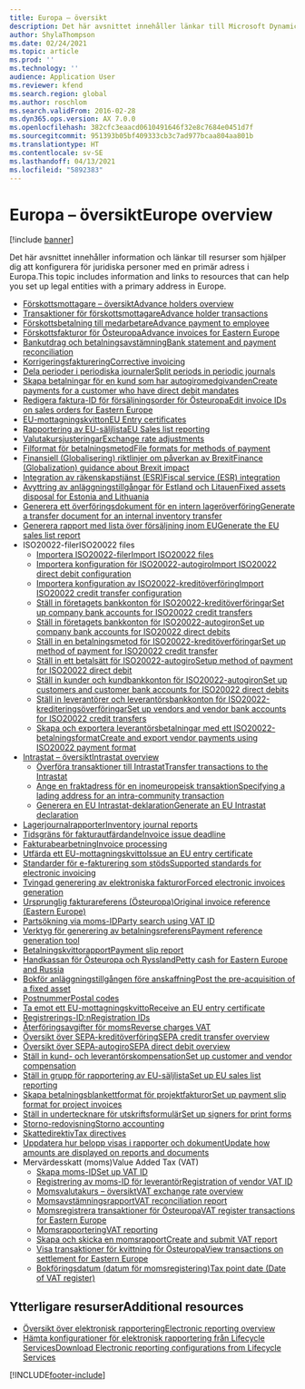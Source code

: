 ```yaml
---
title: Europa – översikt
description: Det här avsnittet innehåller länkar till Microsoft Dynamics 365 Finance dokumentationsresurser för Europa.
author: ShylaThompson
ms.date: 02/24/2021
ms.topic: article
ms.prod: ''
ms.technology: ''
audience: Application User
ms.reviewer: kfend
ms.search.region: global
ms.author: roschlom
ms.search.validFrom: 2016-02-28
ms.dyn365.ops.version: AX 7.0.0
ms.openlocfilehash: 382cfc3eaacd0610491646f32e8c7684e0451d7f
ms.sourcegitcommit: 951393b05bf409333cb3c7ad977bcaa804aa801b
ms.translationtype: HT
ms.contentlocale: sv-SE
ms.lasthandoff: 04/13/2021
ms.locfileid: "5892383"
---
```

# <a name="europe-overview"></a><span data-ttu-id="14309-103">Europa – översikt</span><span class="sxs-lookup"><span data-stu-id="14309-103">Europe overview</span></span>

[!include [banner](../includes/banner.md)]

<span data-ttu-id="14309-104">Det här avsnittet innehåller information och länkar till resurser som hjälper dig att konfigurera för juridiska personer med en primär adress i Europa.</span><span class="sxs-lookup"><span data-stu-id="14309-104">This topic includes information and links to resources that can help you set up legal entities with a primary address in Europe.</span></span> 

- [<span data-ttu-id="14309-105">Förskottsmottagare – översikt</span><span class="sxs-lookup"><span data-stu-id="14309-105">Advance holders overview</span></span>](emea-advance-holders.md)
 - [<span data-ttu-id="14309-106">Transaktioner för förskottsmottagare</span><span class="sxs-lookup"><span data-stu-id="14309-106">Advance holder transactions</span></span>](emea-advance-holders-transactions.md)
 - [<span data-ttu-id="14309-107">Förskottsbetalning till medarbetare</span><span class="sxs-lookup"><span data-stu-id="14309-107">Advance payment to employee</span></span>](tasks/advance-payment-employee.md)
- [<span data-ttu-id="14309-108">Förskottsfakturor för Östeuropa</span><span class="sxs-lookup"><span data-stu-id="14309-108">Advance invoices for Eastern Europe</span></span>](emea-advance-invoice.md)
- [<span data-ttu-id="14309-109">Bankutdrag och betalningsavstämning</span><span class="sxs-lookup"><span data-stu-id="14309-109">Bank statement and payment reconciliation</span></span>](emea-bank-reconciliation.md)
- [<span data-ttu-id="14309-110">Korrigeringsfakturering</span><span class="sxs-lookup"><span data-stu-id="14309-110">Corrective invoicing</span></span>](emea-corrective-invoice.md)
- [<span data-ttu-id="14309-111">Dela perioder i periodiska journaler</span><span class="sxs-lookup"><span data-stu-id="14309-111">Split periods in periodic journals</span></span>](emea-create-post-periodic-journals.md)
- [<span data-ttu-id="14309-112">Skapa betalningar för en kund som har autogiromedgivanden</span><span class="sxs-lookup"><span data-stu-id="14309-112">Create payments for a customer who have direct debit mandates</span></span>](tasks/create-payments-customers-who-have-direct-debit-mandates.md)
- [<span data-ttu-id="14309-113">Redigera faktura-ID för försäljningsorder för Östeuropa</span><span class="sxs-lookup"><span data-stu-id="14309-113">Edit invoice IDs on sales orders for Eastern Europe</span></span>](emea-edit-invoice-id-sales-orders.md)
- [<span data-ttu-id="14309-114">EU-mottagningskvitton</span><span class="sxs-lookup"><span data-stu-id="14309-114">EU Entry certificates</span></span>](emea-entry-certificates.md)
- [<span data-ttu-id="14309-115">Rapportering av EU-säljlista</span><span class="sxs-lookup"><span data-stu-id="14309-115">EU Sales list reporting</span></span>](emea-eu-sales-list.md)
- [<span data-ttu-id="14309-116">Valutakursjusteringar</span><span class="sxs-lookup"><span data-stu-id="14309-116">Exchange rate adjustments</span></span>](emea-exchange-rate-adjustments.md)
- [<span data-ttu-id="14309-117">Filformat för betalningsmetod</span><span class="sxs-lookup"><span data-stu-id="14309-117">File formats for methods of payment</span></span>](emea-select-file-formats-for-the-method-of-payments.md)
- [<span data-ttu-id="14309-118">Finansiell (Globalisering) riktlinjer om påverkan av Brexit</span><span class="sxs-lookup"><span data-stu-id="14309-118">Finance (Globalization) guidance about Brexit impact</span></span>](https://businesscenter.mbs.microsoft.com/#contentdetail/GuidanceBrexitImpact)
- [<span data-ttu-id="14309-119">Integration av räkenskapstjänst (ESR)</span><span class="sxs-lookup"><span data-stu-id="14309-119">Fiscal service (ESR) integration</span></span>](emea-fiscal-service-integration.md)
- [<span data-ttu-id="14309-120">Avyttring av anläggningstillgångar för Estland och Litauen</span><span class="sxs-lookup"><span data-stu-id="14309-120">Fixed assets disposal for Estonia and Lithuania</span></span>](emea-credit-note-reverse-fixed-asset-sale.md)
- [<span data-ttu-id="14309-121">Generera ett överföringsdokument för en intern lageröverföring</span><span class="sxs-lookup"><span data-stu-id="14309-121">Generate a transfer document for an internal inventory transfer</span></span>](tasks/transfer-document-internal-inventory-transfer.md)
- [<span data-ttu-id="14309-122">Generera rapport med lista över försäljning inom EU</span><span class="sxs-lookup"><span data-stu-id="14309-122">Generate the EU sales list report</span></span>](tasks/eur-00011-eu-sales-list-report.md)
- <span data-ttu-id="14309-123">ISO20022-filer</span><span class="sxs-lookup"><span data-stu-id="14309-123">ISO20022 files</span></span>
  - [<span data-ttu-id="14309-124">Importera ISO20022-filer</span><span class="sxs-lookup"><span data-stu-id="14309-124">Import ISO20022 files</span></span>](emea-ISO20022-file-formats.md)
  - [<span data-ttu-id="14309-125">Importera konfiguration för ISO20022-autogiro</span><span class="sxs-lookup"><span data-stu-id="14309-125">Import ISO20022 direct debit configuration</span></span>](tasks/import-iso20022-direct-debit-configuration.md)
  - [<span data-ttu-id="14309-126">Importera konfiguration av ISO20022-kreditöverföring</span><span class="sxs-lookup"><span data-stu-id="14309-126">Import ISO20022 credit transfer configuration</span></span>](tasks/import-iso20022-credit-transfer-configuration.md)
  - [<span data-ttu-id="14309-127">Ställ in företagets bankkonton för ISO20022-kreditöverföringar</span><span class="sxs-lookup"><span data-stu-id="14309-127">Set up company bank accounts for ISO20022 credit transfers</span></span>](tasks/set-up-company-bank-accounts-iso20022-credit-transfers.md)
  - [<span data-ttu-id="14309-128">Ställ in företagets bankkonton för ISO20022-autogiron</span><span class="sxs-lookup"><span data-stu-id="14309-128">Set up company bank accounts for ISO20022 direct debits</span></span>](tasks/set-up-company-bank-accounts-iso20022-direct-debits.md)
  - [<span data-ttu-id="14309-129">Ställ in en betalningsmetod för ISO20022-kreditöverföringar</span><span class="sxs-lookup"><span data-stu-id="14309-129">Set up method of payment for ISO20022 credit transfer</span></span>](tasks/set-up-method-payment-iso20022-credit-transfer.md)
  - [<span data-ttu-id="14309-130">Ställ in ett betalsätt för ISO20022-autogiro</span><span class="sxs-lookup"><span data-stu-id="14309-130">Setup method of payment for ISO20022 direct debit</span></span>](tasks/setup-method-payment-iso20022-direct-debit.md)
  - [<span data-ttu-id="14309-131">Ställ in kunder och kundbankkonton för ISO20022-autogiron</span><span class="sxs-lookup"><span data-stu-id="14309-131">Set up customers and customer bank accounts for ISO20022 direct debits</span></span>](tasks/set-up-bank-accounts-iso20022-direct-debits.md)
  - [<span data-ttu-id="14309-132">Ställ in leverantörer och leverantörsbankkonton för ISO20022-krediteringsöverföringar</span><span class="sxs-lookup"><span data-stu-id="14309-132">Set up vendors and vendor bank accounts for ISO20022 credit transfers</span></span>](tasks/set-up-vendor-iso20022-credit-transfers.md)
  - [<span data-ttu-id="14309-133">Skapa och exportera leverantörsbetalningar med ett ISO20022-betalningsformat</span><span class="sxs-lookup"><span data-stu-id="14309-133">Create and export vendor payments using ISO20022 payment format</span></span>](tasks/create-export-vendor-payments-iso20022-payment-format.md)
- [<span data-ttu-id="14309-134">Intrastat – översikt</span><span class="sxs-lookup"><span data-stu-id="14309-134">Intrastat overview</span></span>](emea-intrastat.md)
  - [<span data-ttu-id="14309-135">Överföra transaktioner till Intrastat</span><span class="sxs-lookup"><span data-stu-id="14309-135">Transfer transactions to the Intrastat</span></span>](tasks/transfer-transactions-intrastat.md)
  - [<span data-ttu-id="14309-136">Ange en fraktadress för en inomeuropeisk transaktion</span><span class="sxs-lookup"><span data-stu-id="14309-136">Specifying a lading address for an intra-community transaction</span></span>](tasks/eur-00002-specify-lading-address-intra-community.md)
  - [<span data-ttu-id="14309-137">Generera en EU Intrastat-deklaration</span><span class="sxs-lookup"><span data-stu-id="14309-137">Generate an EU Intrastat declaration</span></span>](tasks/eur-00002-eu-intrastat-declaration.md)
- [<span data-ttu-id="14309-138">Lagerjournalrapporter</span><span class="sxs-lookup"><span data-stu-id="14309-138">Inventory journal reports</span></span>](emea-set-up-report-inventory-journal-names.md)
- [<span data-ttu-id="14309-139">Tidsgräns för fakturautfärdande</span><span class="sxs-lookup"><span data-stu-id="14309-139">Invoice issue deadline</span></span>](emea-invoice-issue-deadline.md)
- [<span data-ttu-id="14309-140">Fakturabearbetning</span><span class="sxs-lookup"><span data-stu-id="14309-140">Invoice processing</span></span>](emea-invoice-processing.md)
- [<span data-ttu-id="14309-141">Utfärda ett EU-mottagningskvitto</span><span class="sxs-lookup"><span data-stu-id="14309-141">Issue an EU entry certificate</span></span>](tasks/eur-00012-issue-eu-entry-certificate.md)
- [<span data-ttu-id="14309-142">Standarder för e-fakturering som stöds</span><span class="sxs-lookup"><span data-stu-id="14309-142">Supported standards for electronic invoicing</span></span>](emea-oioubl-standards-electronic-invoicing.md)
- [<span data-ttu-id="14309-143">Tvingad generering av elektroniska fakturor</span><span class="sxs-lookup"><span data-stu-id="14309-143">Forced electronic invoices generation</span></span>](emea-eur-forced-einvoices.md)
- [<span data-ttu-id="14309-144">Ursprunglig fakturareferens (Östeuropa)</span><span class="sxs-lookup"><span data-stu-id="14309-144">Original invoice reference (Eastern Europe)</span></span>](tasks/ee-00004-original-invoice-reference.md)
- [<span data-ttu-id="14309-145">Partsökning via moms-ID</span><span class="sxs-lookup"><span data-stu-id="14309-145">Party search using VAT ID</span></span>](tasks/eur-00015-party-search-vat-id.md)
- [<span data-ttu-id="14309-146">Verktyg för generering av betalningsreferens</span><span class="sxs-lookup"><span data-stu-id="14309-146">Payment reference generation tool</span></span>](tasks/ee-00015-payment-reference-generation-tool.md)
- [<span data-ttu-id="14309-147">Betalningskvittorapport</span><span class="sxs-lookup"><span data-stu-id="14309-147">Payment slip report</span></span>](emea-eur-payment-slip-report-giro.md)
- [<span data-ttu-id="14309-148">Handkassan för Östeuropa och Ryssland</span><span class="sxs-lookup"><span data-stu-id="14309-148">Petty cash for Eastern Europe and Russia</span></span>](emea-petty-cash.md)
- [<span data-ttu-id="14309-149">Bokför anläggningstillgången före anskaffning</span><span class="sxs-lookup"><span data-stu-id="14309-149">Post the pre-acquisition of a fixed asset</span></span>](emea-pre-acquisition-acquisition-fixed-asset.md)
- [<span data-ttu-id="14309-150">Postnummer</span><span class="sxs-lookup"><span data-stu-id="14309-150">Postal codes</span></span>](emea-import-create-postal-codes-manually.md)
- [<span data-ttu-id="14309-151">Ta emot ett EU-mottagningskvitto</span><span class="sxs-lookup"><span data-stu-id="14309-151">Receive an EU entry certificate</span></span>](tasks/eur-00012-receive-eu-entry-certificate.md)
- [<span data-ttu-id="14309-152">Registrerings-ID:n</span><span class="sxs-lookup"><span data-stu-id="14309-152">Registration IDs</span></span>](emea-registration-ids.md)
- [<span data-ttu-id="14309-153">Återföringsavgifter för moms</span><span class="sxs-lookup"><span data-stu-id="14309-153">Reverse charges VAT</span></span>](emea-reverse-charge.md)
- [<span data-ttu-id="14309-154">Översikt över SEPA-kreditöverföring</span><span class="sxs-lookup"><span data-stu-id="14309-154">SEPA credit transfer overview</span></span>](../accounts-payable/sepa-credit-transfer.md)
- [<span data-ttu-id="14309-155">Översikt över SEPA-autogiro</span><span class="sxs-lookup"><span data-stu-id="14309-155">SEPA direct debit overview</span></span>](../accounts-receivable/sepa-direct-debit-overview.md)
- [<span data-ttu-id="14309-156">Ställ in kund- och leverantörskompensation</span><span class="sxs-lookup"><span data-stu-id="14309-156">Set up customer and vendor compensation</span></span>](emea-compensation-customer-vendor-transactions.md)
- [<span data-ttu-id="14309-157">Ställ in grupp för rapportering av EU-säljlista</span><span class="sxs-lookup"><span data-stu-id="14309-157">Set up EU sales list reporting</span></span>](tasks/eur-00011-eu-sales-list-reporting.md)
- [<span data-ttu-id="14309-158">Skapa betalningsblankettformat för projektfakturor</span><span class="sxs-lookup"><span data-stu-id="14309-158">Set up payment slip format for project invoices</span></span>](tasks/set-up-payment-slip-format-project-invoices.md)
- [<span data-ttu-id="14309-159">Ställ in undertecknare för utskriftsformulär</span><span class="sxs-lookup"><span data-stu-id="14309-159">Set up signers for print forms</span></span>](emea-set-up-signers-for-printing-forms.md)
- [<span data-ttu-id="14309-160">Storno-redovisning</span><span class="sxs-lookup"><span data-stu-id="14309-160">Storno accounting</span></span>](emea-storno.md)
- [<span data-ttu-id="14309-161">Skattedirektiv</span><span class="sxs-lookup"><span data-stu-id="14309-161">Tax directives</span></span>](emea-tax-directives.md)
- [<span data-ttu-id="14309-162">Uppdatera hur belopp visas i rapporter och dokument</span><span class="sxs-lookup"><span data-stu-id="14309-162">Update how amounts are displayed on reports and documents</span></span>](emea-amount-printing-forms.md)
- <span data-ttu-id="14309-163">Mervärdesskatt (moms)</span><span class="sxs-lookup"><span data-stu-id="14309-163">Value Added Tax (VAT)</span></span>
  - [<span data-ttu-id="14309-164">Skapa moms-ID</span><span class="sxs-lookup"><span data-stu-id="14309-164">Set up VAT ID</span></span>](tasks/eur-00015-vat-id.md)
  - [<span data-ttu-id="14309-165">Registrering av moms-ID för leverantör</span><span class="sxs-lookup"><span data-stu-id="14309-165">Registration of vendor VAT ID</span></span>](tasks/eur-00015-registration-vendor-vat-id.md)
  - [<span data-ttu-id="14309-166">Momsvalutakurs – översikt</span><span class="sxs-lookup"><span data-stu-id="14309-166">VAT exchange rate overview</span></span>](emea-vat-exchange-rate.md)
  - [<span data-ttu-id="14309-167">Momsavstämningsrapport</span><span class="sxs-lookup"><span data-stu-id="14309-167">VAT reconciliation report</span></span>](tasks/eur-00018-vat-reconciliation-report.md)
  - [<span data-ttu-id="14309-168">Momsregistrera transaktioner för Östeuropa</span><span class="sxs-lookup"><span data-stu-id="14309-168">VAT register transactions for Eastern Europe</span></span>](emea-vat-register-transactions.md)
  - [<span data-ttu-id="14309-169">Momsrapportering</span><span class="sxs-lookup"><span data-stu-id="14309-169">VAT reporting</span></span>](emea-vat-reporting.md)
  - [<span data-ttu-id="14309-170">Skapa och skicka en momsrapport</span><span class="sxs-lookup"><span data-stu-id="14309-170">Create and submit VAT report</span></span>](tasks/create-submit-vat-report.md)
  - [<span data-ttu-id="14309-171">Visa transaktioner för kvittning för Östeuropa</span><span class="sxs-lookup"><span data-stu-id="14309-171">View transactions on settlement for Eastern Europe</span></span>](emea-transactions-settlement-form.md)
  - [<span data-ttu-id="14309-172">Bokföringsdatum (datum för momsregistering)</span><span class="sxs-lookup"><span data-stu-id="14309-172">Tax point date (Date of VAT register)</span></span>](emea-tax-point-date.md)

## <a name="additional-resources"></a><span data-ttu-id="14309-173">Ytterligare resurser</span><span class="sxs-lookup"><span data-stu-id="14309-173">Additional resources</span></span>

- [<span data-ttu-id="14309-174">Översikt över elektronisk rapportering</span><span class="sxs-lookup"><span data-stu-id="14309-174">Electronic reporting overview</span></span>](../../fin-ops-core/dev-itpro/analytics/general-electronic-reporting.md)
- [<span data-ttu-id="14309-175">Hämta konfigurationer för elektronisk rapportering från Lifecycle Services</span><span class="sxs-lookup"><span data-stu-id="14309-175">Download Electronic reporting configurations from Lifecycle Services</span></span>](../../fin-ops-core/dev-itpro/analytics/download-electronic-reporting-configuration-lcs.md)


[!INCLUDE[footer-include](../../includes/footer-banner.md)]